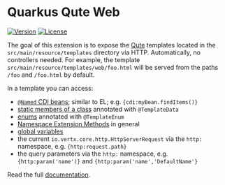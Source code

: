 # Quarkus Qute Web

[![Version](https://img.shields.io/maven-central/v/io.quarkiverse.qute.web/quarkus-qute-web.svg?label=Maven%20Central)](https://search.maven.org/artifact/io.quarkiverse.qute.web/quarkus-qute-web)
[![License](https://img.shields.io/badge/License-Apache%202.0-blue.svg)](https://opensource.org/licenses/Apache-2.0)

The goal of this extension is to expose the [Qute](https://quarkus.io/guides/qute-reference) templates located in the `src/main/resource/templates` directory via HTTP. Automatically, no controllers needed. For example, the template `src/main/resource/templates/web/foo.html` will be served from the paths `/foo` and `/foo.html` by default.

In a template you can access:

- [`@Named` CDI beans](https://quarkus.io/guides/qute-reference#injecting-beans-directly-in-templates); similar to EL; e.g. `{cdi:myBean.findItems()}`
- [static members of a class](https://quarkus.io/guides/qute-reference#accessing-static-fields-and-methods) annotated with `@TemplateData`
- [enums](https://quarkus.io/guides/qute-reference#convenient-annotation-for-enums) annotated with `@TemplateEnum`
- [Namespace Extension Methods](https://quarkus.io/guides/qute-reference#namespace_extension_methods) in general
- [global variables](https://quarkus.io/guides/qute-reference#global_variables)
- the current `io.vertx.core.http.HttpServerRequest` via the `http:` namespace, e.g. `{http:request.path}`
- the query parameters via the `http:` namespace, e.g. `{http:param('name')}` and `{http:param('name','DefaultName'}`

Read the full [documentation](https://quarkiverse.github.io/quarkiverse-docs/quarkus-qute-web/dev/index.html).
